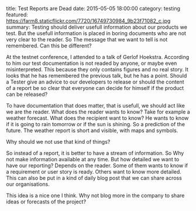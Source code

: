 title: Test Reports are Dead
date: 2015-05-05 18:00:00
category: testing
featured: https://farm8.staticflickr.com/7720/16749730984_9b23f71082_c.jpg
summary: Testing should deliver usefull information about our products we test. But the usefull information is placed in boring documents who are not very clear to the reader. So The message that we want to tell is not remembered. Can this be different? 

At the testnet conference, I attended to a talk of Gerlof Hoekstra. According to him our test documentation is not readed by anyone, or maybe even misinterpreted. This because they only contains figures and no real story. It looks that he has remembered the previous talk, but he has a point. Should a Tester give an advice to our developers to release or should the content of a report be so clear that everyone can decide for himself if the product can be released? 

To have documentation that does matter, that is usefull, we should act like we are the reader. What does the reader wants to know? Take for example a weather forecast. What does the recipient want to know? He wants to know if it is going to rain tomorrow or if the sun is shining. So a prediction of the future. The weather report is short and visible, with maps and symbols.

Why should we not use that kind of things? 

So instead of a report, it is better to have a stream of information. So Why not make information available at any time. But how detailed we want to have our reporting? Depends on the reader. 
Some of them wants to know if a requirement or user story is ready. Others want to know more detailed. This can also be put in a kind of daily blog post that we can share across our organisations.

This idea is a nice one I think. Why not blog more in the company to share ideas or forecasts of the project?
